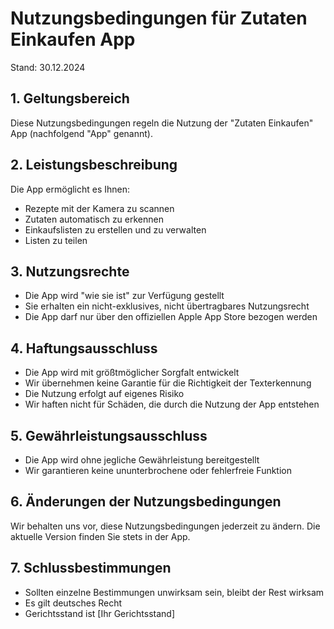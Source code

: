 # Nutzungsbedingungen für Zutaten Einkaufen App

Stand: 30.12.2024

## 1. Geltungsbereich

Diese Nutzungsbedingungen regeln die Nutzung der "Zutaten Einkaufen" App (nachfolgend "App" genannt).

## 2. Leistungsbeschreibung

Die App ermöglicht es Ihnen:
- Rezepte mit der Kamera zu scannen
- Zutaten automatisch zu erkennen
- Einkaufslisten zu erstellen und zu verwalten
- Listen zu teilen

## 3. Nutzungsrechte

- Die App wird "wie sie ist" zur Verfügung gestellt
- Sie erhalten ein nicht-exklusives, nicht übertragbares Nutzungsrecht
- Die App darf nur über den offiziellen Apple App Store bezogen werden

## 4. Haftungsausschluss

- Die App wird mit größtmöglicher Sorgfalt entwickelt
- Wir übernehmen keine Garantie für die Richtigkeit der Texterkennung
- Die Nutzung erfolgt auf eigenes Risiko
- Wir haften nicht für Schäden, die durch die Nutzung der App entstehen

## 5. Gewährleistungsausschluss

- Die App wird ohne jegliche Gewährleistung bereitgestellt
- Wir garantieren keine ununterbrochene oder fehlerfreie Funktion

## 6. Änderungen der Nutzungsbedingungen

Wir behalten uns vor, diese Nutzungsbedingungen jederzeit zu ändern. Die aktuelle Version finden Sie stets in der App.

## 7. Schlussbestimmungen

- Sollten einzelne Bestimmungen unwirksam sein, bleibt der Rest wirksam
- Es gilt deutsches Recht
- Gerichtsstand ist [Ihr Gerichtsstand]
